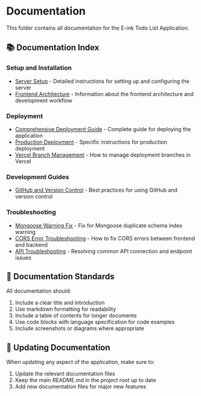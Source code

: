 # Documentation

This folder contains all documentation for the E-ink Todo List Application.

## 📚 Documentation Index

### Setup and Installation
- [Server Setup](./server-setup.md) - Detailed instructions for setting up and configuring the server
- [Frontend Architecture](./frontend-architecture.md) - Information about the frontend architecture and development workflow

### Deployment
- [Comprehensive Deployment Guide](./deployment-guide.md) - Complete guide for deploying the application
- [Production Deployment](./production-deployment.md) - Specific instructions for production deployment
- [Vercel Branch Management](./vercel-branch-management.md) - How to manage deployment branches in Vercel

### Development Guides
- [GitHub and Version Control](./github-guide.md) - Best practices for using GitHub and version control

### Troubleshooting
- [Mongoose Warning Fix](./mongoose-warning-fix.md) - Fix for Mongoose duplicate schema index warning
- [CORS Error Troubleshooting](./cors-troubleshooting.md) - How to fix CORS errors between frontend and backend
- [API Troubleshooting](./api-troubleshooting.md) - Resolving common API connection and endpoint issues

## 📝 Documentation Standards

All documentation should:
1. Include a clear title and introduction
2. Use markdown formatting for readability
3. Include a table of contents for longer documents
4. Use code blocks with language specification for code examples
5. Include screenshots or diagrams where appropriate

## 🔄 Updating Documentation

When updating any aspect of the application, make sure to:
1. Update the relevant documentation files
2. Keep the main README.md in the project root up to date
3. Add new documentation files for major new features

